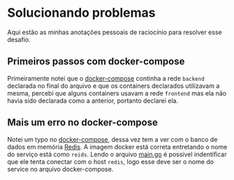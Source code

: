 # Solucionando problemas

Aqui estão as minhas anotações pessoais de raciocínio para resolver esse desafio.

## Primeiros passos com docker-compose

Primeiramente notei que o [docker-compose](./docker-compose.yaml) continha a rede `backend` declarada no final do arquivo e que os containers declarados utilizavam a mesma, percebi que alguns containers usavam a rede `frontend` mas ela não havia sido declarada como a anterior, portanto declarei ela.

## Mais um erro no docker-compose

Notei um typo no [docker-compose](./docker-compose.yaml), dessa vez tem a ver com o banco de dados em memória [Redis](https://redis.io/). A imagem docker está correta entretando o nome do serviço está como `reids`. Lendo o arquivo [main.go](./services/reader/main.go) é possível indentificar que ele tenta conectar com o host `redis`, logo esse deve ser o nome do service no arquivo docker-compose.
